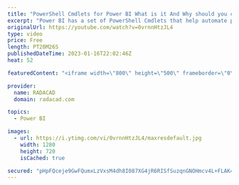 ```yaml
---
title: "PowerShell Cmdlets for Power BI What is it And Why should you care"
excerpt: "Power BI has a set of PowerShell Cmdlets that help automate part of the operations with Power BI. However, PowerShell is not a commonly familiar technology. In the world of Power BI, we are used to working with graphical options and settings provided in the tools and the service. However, using commands"
originalUrl: https://youtube.com/watch?v=0vrnnHtzJL4
type: video
price: Free
length: PT20M26S
publishedDateTime: 2023-01-16T22:02:46Z
heat: 52

featuredContent: "<iframe width=\"800\" height=\"500\" frameborder=\"0\" src=\"https://www.youtube.com/embed/0vrnnHtzJL4\" allow=\"accelerometer; autoplay; encrypted-media; gyroscope; picture-in-picture\" allowfullscreen></iframe>"

provider:
  name: RADACAD
  domain: radacad.com

topics:
  - Power BI

images:
  - url: https://i.ytimg.com/vi/0vrnnHtzJL4/maxresdefault.jpg
    width: 1280
    height: 720
    isCached: true

secured: "pHpFQceje9GwFQumxLzVxsM4dh8I087XG4jR6RISfSuzqnGNOHmcv4L+FLAK4UeIKzURZYNVfK5k16o/CCKyKZY3NZK5bUHD0LkQz/QxoxpX2ZTX89NASrLYHsDpAD4hcThlnyNBWMDOxJEiRndOHRUBUUddHwq3DaF4Uhp2AChhdABa6EBHREtEQAD5y8h12L17zpfKRViHOiH8ZXfcNRB8SdBqAQcMotUiaXHOWOmcJGxcHfW5apGiaEq4LMDSCUPovKicExl+o3g9T4X6mOmuuxlSfThNB/7QwvZ4Xus/aLP+CgeQmo7larcpXchwX2bNRW1qMO3upLFDjuHYxBfX2oGPocKvy3tS62WKjvnU4E+iXE5Caeto+W6g+2lMAMh1trkDENei+SFVC5veXqkNV1pq8gM4I6G2ISVI998=;CFj1YH76+nHzm7Oq5fZTmQ=="
---
```


